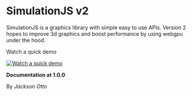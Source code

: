 # SimulationJS v2

SimulationJS is a graphics library with simple easy to use APIs. Version 2 hopes to improve 3d graphics and boost performance by using webgpu under the hood.

Watch a quick demo

[![Watch a quick demo](https://img.youtube.com/vi/RkgLstvSNGI/hqdefault.jpg)](https://www.youtube.com/watch?v=RkgLstvSNGI)

**Documentation at 1.0.0**

By _Jackson Otto_
